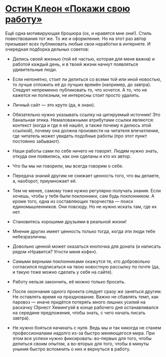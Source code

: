 # [Остин Клеон «Покажи свою работу»](https://vk.com/ip.biblioworm?w=wall-102814293_12)

Ещё одна мотивирующая брошюра (ох, и нравятся мне они!).
Стиль повествования тот же.
То же и оформление.
Но на этот раз автор призывает всех публиковать любые свои наработки в интернете.
И очередная подборка дельных советов:

- Делись своей жизнью (той её частью, которая для меня важна) и работой каждый день, и в твоей жизни начнут появляться удивительные люди.

- Если непонятно, стоит ли делиться со всеми той или иной новостью, то лучше отложить её до лучших времён (например, до завтра).
Следует непременно публиковать то, что хочется.
А то, что не кажется ни полезным, не интересны стоит просто удалить.

- Личный сайт — это круто (да, я знаю).

- Обязательно нужно указывать ссылку на цитируемый источник! Это банальная этика.
Немаловажными атрибутами ссылки являются: контекст (когда и где я её нашёл, а также почему я делюсь этой ссылкой), почему она должна произвести на читателя впечатление, где читатель может увидеть подобные работы (про этот пункт постоянно забывают).

- Наши работы сами по себе ничего не говорят.
Людям нужно знать, откуда они появились, как они сделаны и кто их автор.

- Что бы мы ни говорили, мы всегда говорим о себе.

- Передача знаний другим не снижает ценность того, что вы делаете, а, наоборот, приумножает её.

- Тем не менее, самому тоже нужно регулярно получать знания.
Если хочешь, чтобы у тебя были поклонники, сам будь поклонником.
А кроме того, одна из составляющих творчества — поиск единомышленников.
Они повсюду.
Но не нужно искать там, где их нет.

- Становитесь хорошими друзьями в реальной жизни!

- Мнение других имеет ценность только тогда, когда эти люди тебе небезразличны.

- Довольно ценной может оказаться кнопочка для доната (и написать рядом «Нравится? Угости меня кофе»).

- Самыми верными поклонниками окажутся те, кто добровольно согласился подписаться на твою новостную рассылку по почте (да, и такую тоже можно сделать у себя на сайте).

- Работу нельзя закончить, её можно только бросить.

- После окончания одного проекта следует сразу же заняться другим.
Не оставлять время на празднование.
Важно не сбавлять темп, как паровоз — иначе придётся потерять много лишних усилий на раскачку (Эрнест Хемингуэй в конце рабочего дня останавливался на середине предложения, чтобы знать, с чего начать писать завтра).

- Не нужно бояться начинать с нуля.
Ведь мы и так никогда не станем профессионалами надолго из-за быстро меняющегося мира.
При этом все успехи нужно фиксировать: во-первых для того, чтобы делиться своим опытом, а во-вторых для того, чтобы в минуты уныния быстро вспомнить о них и вернуться в работу.